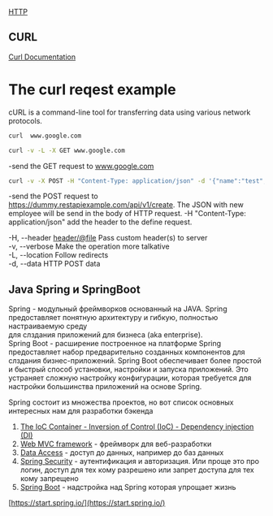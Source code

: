 
[HTTP](https://drive.google.com/file/d/1ANV322YAIRkPKi3051NYc_BLD0n0vCUp/view?usp=sharing)

## CURL
[Curl Documentation](https://everything.curl.dev/how-to-read)

# The curl reqest example
cURL  is a  command-line tool for transferring data using various network protocols.

```sh
curl  www.google.com

curl -v -L -X GET www.google.com   
```
-send the GET request to www.google.com 


```sh
curl -v -X POST -H "Content-Type: application/json" -d '{"name":"test","salary":"123","age":"23"}' https://dummy.restapiexample.com/api/v1/create
```
-send the POST request to https://dummy.restapiexample.com/api/v1/create. The JSON with new employee will be send in the body of HTTP request.  -H "Content-Type: application/json"  add the header 
to the define request.

-H, --header <header/@file> Pass custom header(s) to server  
-v, --verbose            Make the operation more talkative  
-L, --location           Follow redirects    
-d, --data <data>        HTTP POST data  
  



## Java Spring и SpringBoot

Spring - модульный  фреймворков основанный на JAVA.  Spring предоставляет понятную архитектуру и гибкую, полностью настраиваемую среду  
для слздания приложений для бизнеса (aka enterprise).   
Spring Boot - расширение построенное на платформе Spring предоставляет набор предварительно созданных компонентов для слздания бизнес-приложений. Spring Boot обеспечивает более простой и быстрый способ 
установки, настройки и запуска приложений. Это устраняет сложную настройку конфигурации, которая требуется для настройки большинства приложений на основе Spring.

Spring cостоит из множества проектов, но вот список основных интересных нам для разработки бэкенда

1. [The IoC Container - Inversion of Control (IoC) - Dependency injection (DI)](https://docs.spring.io/spring-framework/docs/3.2.x/spring-framework-reference/html/beans.html)
2. [Web MVC framework](https://docs.spring.io/spring-framework/docs/3.2.x/spring-framework-reference/html/mvc.html) - фреймворк для веб-разработки
3. [Data Access](https://docs.spring.io/spring-framework/docs/current/reference/html/data-access.html) - доступ до данных, например до баз данных
4. [Spring Security](https://docs.spring.io/spring-security/reference/index.html) - аутентификация и авторизация. Или проще это про логин, доступ для тех кому разрешено или запрет доступа для тех кому запрещено
5. [Spring Boot](https://spring.io/projects/spring-boot) - надстройка над Spring которая упрощает жизнь



[https://start.spring.io/](https://start.spring.io/)




